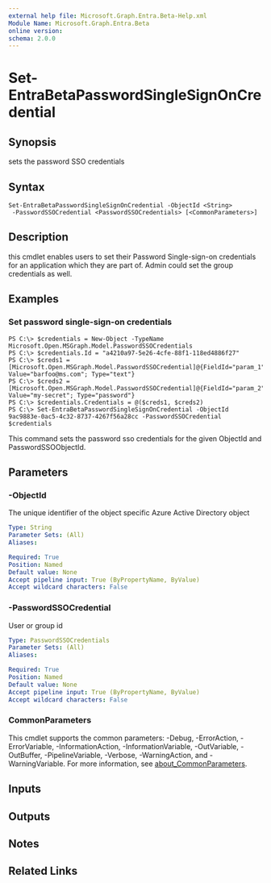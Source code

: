 ```yaml
---
external help file: Microsoft.Graph.Entra.Beta-Help.xml
Module Name: Microsoft.Graph.Entra.Beta
online version:
schema: 2.0.0
---
```


# Set-EntraBetaPasswordSingleSignOnCredential

## Synopsis
sets the password SSO credentials

## Syntax

```
Set-EntraBetaPasswordSingleSignOnCredential -ObjectId <String>
 -PasswordSSOCredential <PasswordSSOCredentials> [<CommonParameters>]
```

## Description
this cmdlet enables users to set their Password Single-sign-on credentials for an application which they are part of.
Admin could set the group credentials as well.

## Examples

### Set password single-sign-on credentials
```
PS C:\> $credentials = New-Object -TypeName Microsoft.Open.MSGraph.Model.PasswordSSOCredentials
PS C:\> $credentials.Id = "a4210a97-5e26-4cfe-88f1-118ed4886f27"
PS C:\> $creds1 = [Microsoft.Open.MSGraph.Model.PasswordSSOCredential]@{FieldId="param_1"; Value="barfoo@ms.com"; Type="text"}
PS C:\> $creds2 = [Microsoft.Open.MSGraph.Model.PasswordSSOCredential]@{FieldId="param_2"; Value="my-secret"; Type="password"}
PS C:\> $credentials.Credentials = @($creds1, $creds2)
PS C:\> Set-EntraBetaPasswordSingleSignOnCredential -ObjectId 9ac9883e-0ac5-4c32-8737-4267f56a28cc -PasswordSSOCredential $credentials
```

This command sets the password sso credentials for the given ObjectId and PasswordSSOObjectId.

## Parameters

### -ObjectId
The unique identifier of the object specific Azure Active Directory object

```yaml
Type: String
Parameter Sets: (All)
Aliases:

Required: True
Position: Named
Default value: None
Accept pipeline input: True (ByPropertyName, ByValue)
Accept wildcard characters: False
```

### -PasswordSSOCredential
User or group id

```yaml
Type: PasswordSSOCredentials
Parameter Sets: (All)
Aliases:

Required: True
Position: Named
Default value: None
Accept pipeline input: True (ByPropertyName, ByValue)
Accept wildcard characters: False
```

### CommonParameters
This cmdlet supports the common parameters: -Debug, -ErrorAction, -ErrorVariable, -InformationAction, -InformationVariable, -OutVariable, -OutBuffer, -PipelineVariable, -Verbose, -WarningAction, and -WarningVariable. For more information, see [about_CommonParameters](https://go.microsoft.com/fwlink/?LinkID=113216).

## Inputs

## Outputs

## Notes
## Related Links
